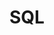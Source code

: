---
layout: tag-list
type: tag
title: SQL
slug: SQL
category: study
sidebar: false
order: 3
description: >
   SQL study
---